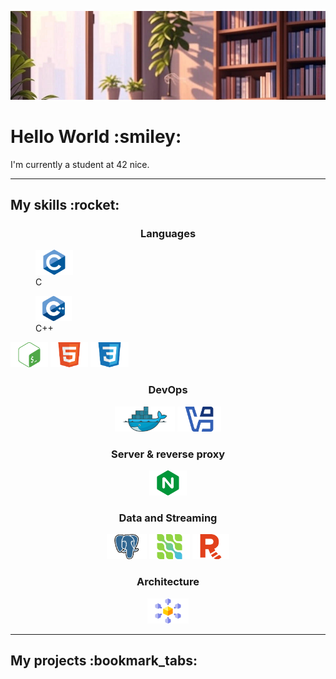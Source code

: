 ![Bannière de profil](./assets/banner.jpg)
<h1>Hello World :smiley:</h1>
<p>I'm currently a student at 42 nice.</p>
<hr/>
<h2>My skills :rocket:</h2>
<h3 align="center">Languages</h3>
<p align="center">
	<figure>
		<img src="./assets/c.svg" alt="C icone" title="C" width="auto" height="40"/>
		<figcaption>C</figcaption>
	</figure>
	<figure>
		<img src="./assets/cpp.svg" alt="C++ icone" title="C++" width="auto" height="40"/>
		<figcaption>C++</figcaption>
	</figure>
	<img src="./assets/bash_logo.svg" alt="Bash icone" title="Bash" width="auto" height="40"/>
	<img src="./assets/html5.svg" alt="HTML5 icone" title="HTML5" width="auto" height="40"/>
	<img src="./assets/css3.svg" alt="CSS3 icone" title="CSS3" width="auto" height="40"/>
</p>
<h3 align="center">DevOps</h3>
<p align="center">
	<img src="./assets/docker_logo.svg" alt="Docker icone" title="Docker" width="auto" height="40"/>
	<img src="./assets/virtualbox_logo.svg" alt="Virtualbox icone" title="Virtualbox" width="auto" height="40"/>
</p>
<h3 align="center">Server & reverse proxy</h3>
<p align="center">
	<img src="./assets/nginx_logo.svg" alt="Nginx icone" title="Nginx" width="auto" height="40"/>
</p>
<h3 align="center">Data and Streaming</h3>
<p align="center">
	<img src="./assets/postgresql.svg" alt="PostgreSQL icone" title="PostgreSQL" width="auto" height="40"/>
	<img src="./assets/debezium_logo.svg" alt="Debezium icone" title="Debezium" width="auto" height="40"/>
	<img src="./assets/redpanda_logo.svg" alt="Redpanda icone" title="Redpanda" width="auto" height="40"/>
</p>
<h3 align="center">Architecture</h3>
<p align="center">
	<img src="./assets/microservices.svg" alt="Microservices icone" title="Microservices" width="auto" height="40"/>
</p>
<hr/>
<h2>My projects :bookmark_tabs:</h2>
